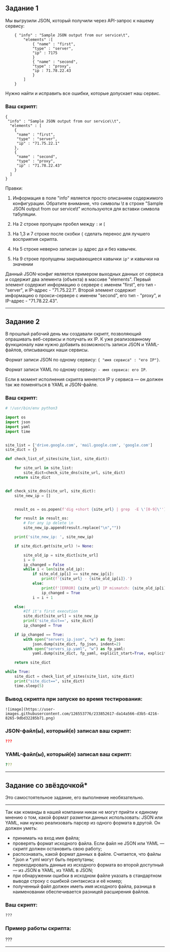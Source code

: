 
## Задание 1

Мы выгрузили JSON, который получили через API-запрос к нашему сервису:

```
    { "info" : "Sample JSON output from our service\t",
        "elements" :[
            { "name" : "first",
            "type" : "server",
            "ip" : 7175 
            }
            { "name" : "second",
            "type" : "proxy",
            "ip : 71.78.22.43
            }
        ]
    }
```
  Нужно найти и исправить все ошибки, которые допускает наш сервис.

### Ваш скрипт:

```
{
 "info" : "Sample JSON output from our service\\t",
  "elements" : [
    {
     "name" : "first",
     "type" : "server",
     "ip" : "71.75.22.1" 
    },
    {
     "name" : "second",
     "type" : "proxy",
     "ip" : "71.78.22.43"
    }
  ]
}
```
Правки:
1) Информация в поле "info" является просто описанием содержимого конфигурации. Обратите внимание, что символы \t в строке "Sample JSON output from our service\\t" используются для вставки символа табуляции.

2) На 2 строке пропущен пробел между `:` и `[` 

3) На 1,3 и 7 строке после скобки `{` сделать перенос для лучшего восприятия скрипта.

4) На 5 строке неверно записан `ip` адрес да и без кавычек.

5) На 9 строке пропущены закрывающиеся кавычки `ip"` и кавычки на значении

Данный JSON-конфиг является примером выходных данных от сервиса и содержит два элемента (объекта) в массиве "elements". Первый элемент содержит информацию о сервере с именем "first", его тип - "server", и IP-адрес - "71.75.22.1". Второй элемент содержит информацию о прокси-сервере с именем "second", его тип - "proxy", и IP-адрес - "71.78.22.43".

---

## Задание 2

В прошлый рабочий день мы создавали скрипт, позволяющий опрашивать веб-сервисы и получать их IP. К уже реализованному функционалу нам нужно добавить возможность записи JSON и YAML-файлов, описывающих наши сервисы. 

Формат записи JSON по одному сервису: `{ "имя сервиса" : "его IP"}`. 

Формат записи YAML по одному сервису: `- имя сервиса: его IP`. 

Если в момент исполнения скрипта меняется IP у сервиса — он должен так же поменяться в YAML и JSON-файле.

### Ваш скрипт:

```python
# !/usr/bin/env python3

import os
import json
import yaml
import time


site_list = ['drive.google.com', 'mail.google.com', 'google.com']
site_dict = {}

def check_list_of_sites(site_list, site_dict):

    for site_url in site_list:
        site_dict=check_site_dns(site_url, site_dict)
    return site_dict


def check_site_dns(site_url, site_dict):
    site_new_ip = []


    result_os = os.popen(f'dig +short {site_url} | grep  -E \'[0-9]\'')

    for result in result_os:
        # For any ip delete \n
        site_new_ip.append(result.replace("\n",""))

    print('site_new_ip: ', site_new_ip)

    if site_dict.get(site_url) != None:

        site_old_ip = site_dict[site_url]
        i = 0
        ip_changed = False
        while i < len(site_old_ip):
            if site_old_ip[i] == site_new_ip[i]:
                print(f'{site_url} - {site_old_ip[i]}.')
            else:
                print(f'[ERROR] {site_url} IP mismatch: {site_old_ip[i]} {site_new_ip[i]}.')                
                ip_changed = True
            i = i + 1

    else:
        #If it's first execution
        site_dict[site_url] = site_new_ip
        print('site_dict==', site_dict)
        ip_changed = True

    if ip_changed == True:
        with open("servers_ip.json", "w") as fp_json:
            json.dump(site_dict, fp_json, indent=2)
        with open("servers_ip.yaml", "w") as fp_yaml:
            yaml.dump(site_dict, fp_yaml, explicit_start=True, explicit_end=True)

    return site_dict

while True:
    site_dict = check_list_of_sites(site_list, site_dict)
    print("site_dict==", site_dict)
    time.sleep(5)
```

### Вывод скрипта при запуске во время тестирования:

```
![image](https://user-images.githubusercontent.com/126553776/233852617-da14a566-d3b5-4216-8265-9dbd32285b71.png)

```

### JSON-файл(ы), который(е) записал ваш скрипт:

```json
???
```

### YAML-файл(ы), который(е) записал ваш скрипт:

```yaml
???
```

---

## Задание со звёздочкой* 

Это самостоятельное задание, его выполнение необязательно.
____

Так как команды в нашей компании никак не могут прийти к единому мнению о том, какой формат разметки данных использовать: JSON или YAML, нам нужно реализовать парсер из одного формата в другой. Он должен уметь:

   * принимать на вход имя файла;
   * проверять формат исходного файла. Если файл не JSON или YAML — скрипт должен остановить свою работу;
   * распознавать, какой формат данных в файле. Считается, что файлы *.json и *.yml могут быть перепутаны;
   * перекодировать данные из исходного формата во второй доступный —  из JSON в YAML, из YAML в JSON;
   * при обнаружении ошибки в исходном файле указать в стандартном выводе строку с ошибкой синтаксиса и её номер;
   * полученный файл должен иметь имя исходного файла, разница в наименовании обеспечивается разницей расширения файлов.

### Ваш скрипт:

```python
???
```

### Пример работы скрипта:

???

----

